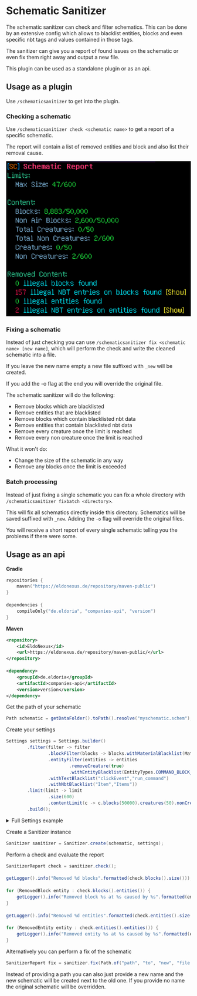 # Schematic Sanitizer

The schematic sanitizer can check and filter schematics.
This can be done by an extensive config which allows to blacklist entities, blocks and even specific nbt tags and values contained in those tags.

The sanitizer can give you a report of found issues on the schematic or even fix them right away and output a new file.

This plugin can be used as a standalone plugin or as an api.

## Usage as a plugin

Use `/schematicsanitizer` to get into the plugin.

### Checking a schematic

Use `/schematicsanitizer check <schematic name>` to get a report of a specific schematic.

The report will contain a list of removed entities and block and also list their removal cause.

![img.png](assets/report.png)

### Fixing a schematic

Instead of just checking you can use `/schematicsanitizer fix <schematic name> [new name]`, which will perform the check and write the cleaned schematic into a file.

If you leave the new name empty a new file suffixed with `_new` will be created.

If you add the -o flag at the end you will override the original file.

The schematic sanitizer will do the following:

- Remove blocks which are blacklisted
- Remove entities that are blacklisted
- Remove blocks which contain blacklisted nbt data
- Remove entities that contain blacklisted nbt data
- Remove every creature once the limit is reached
- Remove every non creature once the limit is reached

What it won't do:

- Change the size of the schematic in any way
- Remove any blocks once the limit is exceeded

### Batch processing

Instead of just fixing a single schematic you can fix a whole directory with `/schematicsanitizer fixbatch <directory>`.

This will fix all schematics directly inside this directory. Schematics will be saved suffixed with `_new`.
Adding the `-o` flag will override the original files.

You will receive a short report of every single schematic telling you the problems if there were some.

## Usage as an api

**Gradle**
``` kotlin
repositories {
    maven("https://eldonexus.de/repository/maven-public")
}

dependencies {
    compileOnly("de.eldoria", "companies-api", "version")
}
```

**Maven**
``` xml
<repository>
    <id>EldoNexus</id>
    <url>https://eldonexus.de/repository/maven-public/</url>
</repository>

<dependency>
    <groupId>de.eldoria</groupId>
    <artifactId>companies-api</artifactId>
    <version>version</version>
</dependency>
```

Get the path of your schematic
```java
Path schematic = getDataFolder().toPath().resolve("myschematic.schem");
```

Create your settings

```java
Settings settings = Settings.builder()
        .filter(filter -> filter
                .blockFilter(blocks -> blocks.withMaterialBlacklist(Material.COMMAND_BLOCK)
                .entityFilter(entities -> entities
                        .removeCreature(true)
                        .withEntityBlacklist(EntityTypes.COMMAND_BLOCK_MINECART)
                .withTextBlacklist("clickEvent","run_command")
                .withNbtBlacklist("Item","Items"))
        .limit(limit -> limit
                .size(600)
                .contentLimit(c -> c.blocks(50000).creatures(50).nonCreatures(600)))
        .build();
```
<details>
<summary>Full Settings example</summary>

```java
Settings settings = Settings.builder()
        .filter(filter -> filter
                .blockFilter(blocks -> blocks
                        .withMaterialBlacklist(
                                Material.COMMAND_BLOCK,
                                Material.REPEATING_COMMAND_BLOCK,
                                Material.CHAIN_COMMAND_BLOCK,
                                Material.STRUCTURE_BLOCK)
                )
                .entityFilter(entities -> entities
                        .removeCreature(true)
                        .removeNonCreatures(false)
                        .withEntityBlacklist(
                                EntityTypes.COMMAND_BLOCK_MINECART,
                                EntityTypes.FALLING_BLOCK,
                                EntityTypes.POTION)
                )
                .withTextBlacklist(
                        "clickEvent",
                        "run_command"
                )
                .withNbtBlacklist(
                        "LootTable",
                        "ArmorItem",
                        "ArmorItems",
                        "HandItem",
                        "HandItems",
                        "FireworksItem",
                        "Item",
                        "Items",
                        "DecorItem",
                        "Inventory",
                        "buy",
                        "buyB",
                        "sell",
                        "SaddleItem"
                )
        )
        .limit(limit -> limit
                .size(600)
                .contentLimit(content -> content
                        .blocks(50000)
                        .creatures(50)
                        .nonCreatures(600)
                )
        )
        .build();
```
</details>

Create a Sanitizer instance

```java
Sanitizer sanitizer = Sanitizer.create(schematic, settings);
```

Perform a check and evaluate the report

```java
SanitizerReport check = sanitizer.check();

getLogger().info("Removed %d blocks".formatted(check.blocks().size()));

for (RemovedBlock entity : check.blocks().entities()) {
    getLogger().info("Removed block %s at %s caused by %s".formatted(entity.type(), entity.location(), entity.removalCause()));
}

getLogger().info("Removed %d entities".formatted(check.entities().size()));

for (RemovedEntity entity : check.entities().entities()) {
    getLogger().info("Removed entity %s at %s caused by %s".formatted(entity.type(), entity.location(), entity.removalCause()));
}
```

Alternatively you can perform a fix of the schematic

```java
SanitizerReport fix = sanitizer.fix(Path.of("path", "to", "new", "file.schematic"));
```

Instead of providing a path you can also just provide a new name and the new schematic will be created next to the old one.
If you provide no name the original schematic will be overridden. 
